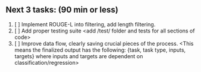 ## Next 3 tasks: (90 min or less)
1. [ ] Implement ROUGE-L into filtering, add length filtering. <new functions inside of PoolFilter class>
2. [ ] Add proper testing suite <add /test/ folder and tests for all sections of code>
3. [ ] Improve data flow, clearly saving crucial pieces of the process. <This means the finalized output has the following:
{task, task type, inputs, targets} where inputs and targets are dependent on classification/regression>

